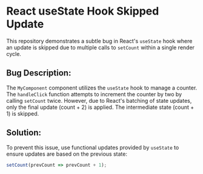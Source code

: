 # React useState Hook Skipped Update

This repository demonstrates a subtle bug in React's `useState` hook where an update is skipped due to multiple calls to `setCount` within a single render cycle.

## Bug Description:

The `MyComponent` component utilizes the `useState` hook to manage a counter.  The `handleClick` function attempts to increment the counter by two by calling `setCount` twice. However, due to React's batching of state updates, only the final update (count + 2) is applied. The intermediate state (count + 1) is skipped.

## Solution:

To prevent this issue, use functional updates provided by `useState` to ensure updates are based on the previous state:

```javascript
setCount(prevCount => prevCount + 1);
```